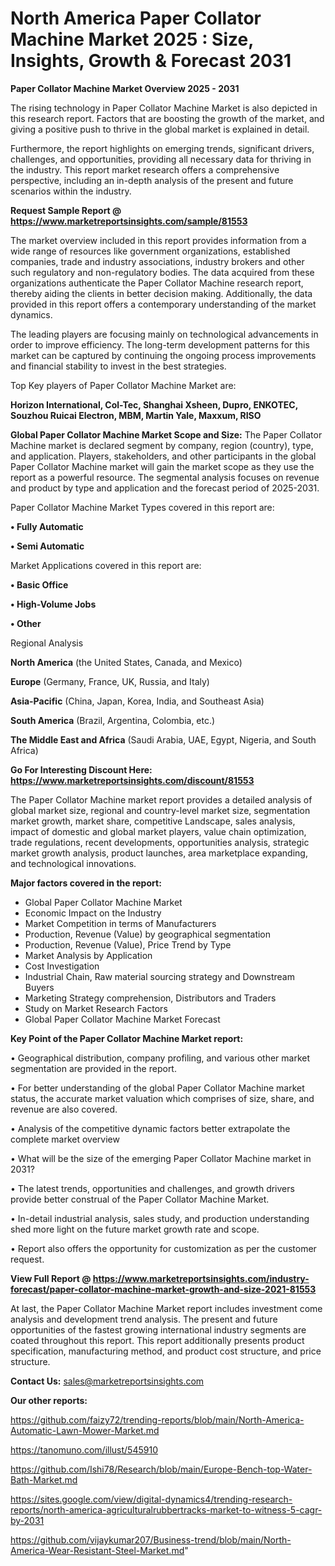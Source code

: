 # North America Paper Collator Machine Market 2025 : Size, Insights, Growth & Forecast 2031

<Strong> Paper Collator Machine Market Overview 2025 - 2031</strong>

The rising technology in Paper Collator Machine Market is also depicted in this research report. Factors that are boosting the growth of the market, and giving a positive push to thrive in the global market is explained in detail.

Furthermore, the report highlights on emerging trends, significant drivers, challenges, and opportunities, providing all necessary data for thriving in the industry. This report market research offers a comprehensive perspective, including an in-depth analysis of the present and future scenarios within the industry.

<strong>Request Sample Report @ <a href=https://www.marketreportsinsights.com/sample/81553>https://www.marketreportsinsights.com/sample/81553</a></strong>

The market overview included in this report provides information from a wide range of resources like government organizations, established companies, trade and industry associations, industry brokers and other such regulatory and non-regulatory bodies. The data acquired from these organizations authenticate the Paper Collator Machine research report, thereby aiding the clients in better decision making. Additionally, the data provided in this report offers a contemporary understanding of the market dynamics.

The leading players are focusing mainly on technological advancements in order to improve efficiency. The long-term development patterns for this market can be captured by continuing the ongoing process improvements and financial stability to invest in the best strategies.

Top Key players of Paper Collator Machine Market are:

<strong>Horizon International, Col-Tec, Shanghai Xsheen, Dupro, ENKOTEC, Souzhou Ruicai Electron, MBM, Martin Yale, Maxxum, RISO</strong>

<strong><b>Global Paper Collator Machine Market Scope and Size:</b></strong>
The Paper Collator Machine market is declared segment by company, region (country), type, and application. Players, stakeholders, and other participants in the global Paper Collator Machine market will gain the market scope as they use the report as a powerful resource. The segmental analysis focuses on revenue and product by type and application and the forecast period of 2025-2031.

Paper Collator Machine Market Types covered in this report are:

<strong>• Fully Automatic

• Semi Automatic</strong>

Market Applications covered in this report are:

<strong>• Basic Office

• High-Volume Jobs

• Other</strong> 

Regional Analysis

<strong>North America</strong> (the United States, Canada, and Mexico)

<strong>Europe</strong> (Germany, France, UK, Russia, and Italy)

<strong>Asia-Pacific</strong> (China, Japan, Korea, India, and Southeast Asia)

<strong>South America</strong> (Brazil, Argentina, Colombia, etc.)

<strong>The Middle East and Africa</strong> (Saudi Arabia, UAE, Egypt, Nigeria, and South Africa)

<strong>Go For Interesting Discount Here: <a href=https://www.marketreportsinsights.com/discount/81553>https://www.marketreportsinsights.com/discount/81553</a></strong>

The Paper Collator Machine market report provides a detailed analysis of global market size, regional and country-level market size, segmentation market growth, market share, competitive Landscape, sales analysis, impact of domestic and global market players, value chain optimization, trade regulations, recent developments, opportunities analysis, strategic market growth analysis, product launches, area marketplace expanding, and technological innovations.

<strong><b>Major factors covered in the report:</b></strong>
<ul>
  <li>Global Paper Collator Machine Market </li>
  <li>Economic Impact on the Industry</li>
  <li>Market Competition in terms of Manufacturers</li>
  <li>Production, Revenue (Value) by geographical segmentation</li>
  <li>Production, Revenue (Value), Price Trend by Type</li>
  <li>Market Analysis by Application</li>
  <li>Cost Investigation</li>
  <li>Industrial Chain, Raw material sourcing strategy and Downstream Buyers</li>
  <li>Marketing Strategy comprehension, Distributors and Traders</li>
  <li>Study on Market Research Factors</li>
  <li>Global Paper Collator Machine Market Forecast</li>
</ul>

<strong><b>Key Point of the Paper Collator Machine Market report:</b></strong>

• Geographical distribution, company profiling, and various other market segmentation are provided in the report.

• For better understanding of the global Paper Collator Machine market status, the accurate market valuation which comprises of size, share, and revenue are also covered.

• Analysis of the competitive dynamic factors better extrapolate the complete market overview

• What will be the size of the emerging Paper Collator Machine market in 2031?

• The latest trends, opportunities and challenges, and growth drivers provide better construal of the Paper Collator Machine Market.

• In-detail industrial analysis, sales study, and production understanding shed more light on the future market growth rate and scope.

• Report also offers the opportunity for customization as per the customer request.

<strong><b>View Full Report @ <a href=https://www.marketreportsinsights.com/industry-forecast/paper-collator-machine-market-growth-and-size-2021-81553>https://www.marketreportsinsights.com/industry-forecast/paper-collator-machine-market-growth-and-size-2021-81553</a></b></strong>


At last, the Paper Collator Machine Market report includes investment come analysis and development trend analysis. The present and future opportunities of the fastest growing international industry segments are coated throughout this report. This report additionally presents product specification, manufacturing method, and product cost structure, and price structure.

<strong>Contact Us:</strong>
sales@marketreportsinsights.com

<strong>Our other reports:</strong>

<a href=https://github.com/faizy72/trending-reports/blob/main/North-America-Automatic-Lawn-Mower-Market.md>https://github.com/faizy72/trending-reports/blob/main/North-America-Automatic-Lawn-Mower-Market.md</a>

<a href=https://tanomuno.com/illust/545910>https://tanomuno.com/illust/545910</a>

<a href=https://github.com/Ishi78/Research/blob/main/Europe-Bench-top-Water-Bath-Market.md>https://github.com/Ishi78/Research/blob/main/Europe-Bench-top-Water-Bath-Market.md</a>

<a href=https://sites.google.com/view/digital-dynamics4/trending-research-reports/north-america-agriculturalrubbertracks-market-to-witness-5-cagr-by-2031>https://sites.google.com/view/digital-dynamics4/trending-research-reports/north-america-agriculturalrubbertracks-market-to-witness-5-cagr-by-2031</a>

<a href=https://github.com/vijaykumar207/Business-trend/blob/main/North-America-Wear-Resistant-Steel-Market.md>https://github.com/vijaykumar207/Business-trend/blob/main/North-America-Wear-Resistant-Steel-Market.md</a>"
